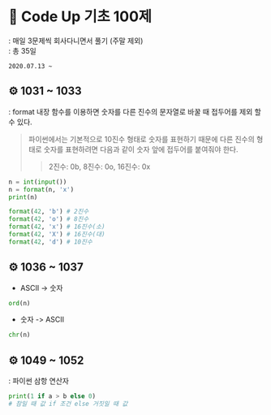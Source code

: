 # 🎈 Code Up 기초 100제
: 매일 3문제씩 회사다니면서 풀기 (주말 제외)\
: 총 35일
```
2020.07.13 ~
```

## ⚙ 1031 ~ 1033
: format 내장 함수를 이용하면 숫자를 다른 진수의 문자열로 바꿀 때 접두어를 제외 할 수 있다.
> 파이썬에서는 기본적으로 10진수 형태로 숫자를 표현하기 때문에 다른 진수의 형태로 숫자를 표현하려면 다음과 같이 숫자 앞에 접두어를 붙여줘야 한다.
>> 2진수: 0b, 8진수: 0o, 16진수: 0x
``` py
n = int(input())
n = format(n, 'x')
print(n)
```
``` py
format(42, 'b') # 2진수
format(42, 'o') # 8진수
format(42, 'x') # 16진수(소)
format(42, 'X') # 16진수(대)
format(42, 'd') # 10진수
```

## ⚙ 1036 ~ 1037
- ASCII -> 숫자
``` py
ord(n)
```
- 숫자 -> ASCII
``` py
chr(n)
```

## ⚙ 1049 ~ 1052
: 파이썬 삼항 연산자
``` py
print(1 if a > b else 0)
# 참일 때 값 if 조건 else 거짓일 때 값
```